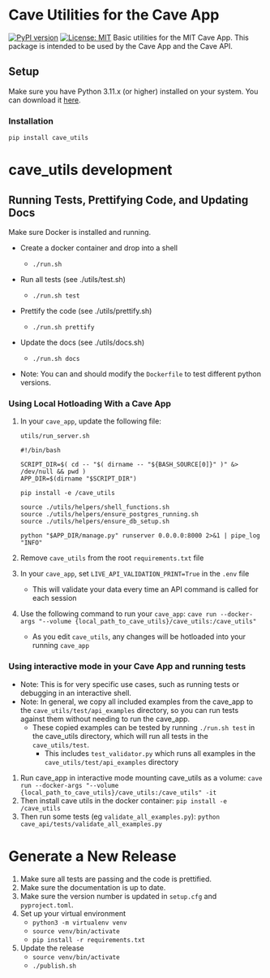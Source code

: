 # Cave Utilities for the Cave App
[![PyPI version](https://badge.fury.io/py/cave_utils.svg)](https://badge.fury.io/py/cave_utils)
[![License: MIT](https://img.shields.io/badge/License-MIT-yellow.svg)](https://opensource.org/licenses/MIT)
Basic utilities for the MIT Cave App. 
This package is intended to be used by the Cave App and the Cave API.

## Setup

Make sure you have Python 3.11.x (or higher) installed on your system. You can download it [here](https://www.python.org/downloads/).

### Installation

```
pip install cave_utils
```

# cave_utils development

## Running Tests, Prettifying Code, and Updating Docs

Make sure Docker is installed and running.

- Create a docker container and drop into a shell
    - `./run.sh`
- Run all tests (see ./utils/test.sh)
    - `./run.sh test`
- Prettify the code (see ./utils/prettify.sh)
    - `./run.sh prettify`
- Update the docs (see ./utils/docs.sh)
    - `./run.sh docs`

- Note: You can and should modify the `Dockerfile` to test different python versions.

### Using Local Hotloading With a Cave App

1. In your `cave_app`, update the following file:

    `utils/run_server.sh`
    ```
    #!/bin/bash

    SCRIPT_DIR=$( cd -- "$( dirname -- "${BASH_SOURCE[0]}" )" &> /dev/null && pwd )
    APP_DIR=$(dirname "$SCRIPT_DIR")

    pip install -e /cave_utils

    source ./utils/helpers/shell_functions.sh
    source ./utils/helpers/ensure_postgres_running.sh
    source ./utils/helpers/ensure_db_setup.sh

    python "$APP_DIR/manage.py" runserver 0.0.0.0:8000 2>&1 | pipe_log "INFO"
    ```

2. Remove `cave_utils` from the root `requirements.txt` file

3. In your `cave_app`, set `LIVE_API_VALIDATION_PRINT=True` in the `.env` file
    - This will validate your data every time an API command is called for each session

4. Use the following command to run your `cave_app`:
    `cave run --docker-args "--volume {local_path_to_cave_utils}/cave_utils:/cave_utils"`
    - As you edit `cave_utils`, any changes will be hotloaded into your running `cave_app`

### Using interactive mode in your Cave App and running tests

- Note: This is for very specific use cases, such as running tests or debugging in an interactive shell.
- Note: In general, we copy all included examples from the cave_app to the `cave_utils/test/api_examples` directory, so you can run tests against them without needing to run the cave_app.
    - These copied examples can be tested by running `./run.sh test` in the cave_utils directory, which will run all tests in the `cave_utils/test`.
        - This includes `test_validator.py` which runs all examples in the `cave_utils/test/api_examples` directory


1. Run cave_app in interactive mode mounting cave_utils as a volume:
    `cave run --docker-args "--volume {local_path_to_cave_utils}/cave_utils:/cave_utils" -it`
2. Then install cave utils in the docker container:
    `pip install -e /cave_utils`
3. Then run some tests (eg `validate_all_examples.py`):
    `python cave_api/tests/validate_all_examples.py`


# Generate a New Release

1. Make sure all tests are passing and the code is prettified.
2. Make sure the documentation is up to date.
3. Make sure the version number is updated in `setup.cfg` and `pyproject.toml`.
4. Set up your virtual environment
    - `python3 -m virtualenv venv`
    - `source venv/bin/activate`
    - `pip install -r requirements.txt`
5. Update the release
    - `source venv/bin/activate`
    - `./publish.sh`
